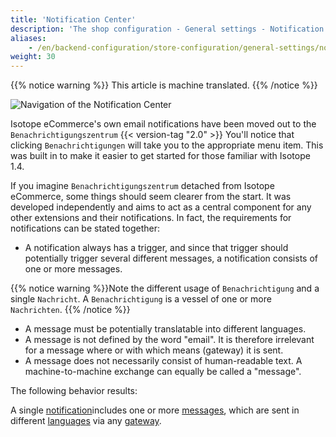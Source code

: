 ```yaml
---
title: 'Notification Center'
description: 'The shop configuration - General settings - Notification center.'
aliases:
    - /en/backend-configuration/store-configuration/general-settings/notifications_overview/
weight: 30
---
```


{{% notice warning %}}
This article is machine translated.
{{% /notice %}}

![Navigation of the Notification Center](navigation.png)

Isotope eCommerce's own email notifications have been moved out to the `Benachrichtigungszentrum` {{< version-tag "2.0" >}} You'll notice that clicking `Benachrichtigungen` will take you to the appropriate menu item. This was built in to make it easier to get started for those familiar with Isotope 1.4.

If you imagine `Benachrichtigungszentrum` detached from Isotope eCommerce, some things should seem clearer from the start. It was developed independently and aims to act as a central component for any other extensions and their notifications. In fact, the requirements for notifications can be stated together:

- A notification always has a trigger, and since that trigger should potentially trigger several different messages, a notification consists of one or more messages.

{{% notice warning %}}Note the different usage of `Benachrichtigung` and a single `Nachricht`. A `Benachrichtigung` is a vessel of one or more `Nachrichten`. {{% /notice %}}

- A message must be potentially translatable into different languages.
- A message is not defined by the word "email". It is therefore irrelevant for a message where or with which means (gateway) it is sent.
- A message does not necessarily consist of human-readable text. A machine-to-machine exchange can equally be called a "message".

The following behavior results:

A single [notification](/de/backend-konfiguration-shop-allgemein-benachrichtigszentrum-benachrichtigungen/)includes one or more [messages](/de/backend-konfiguration-shop-allgemein-benachrichtigszentrum-nachrichten/), which are sent in different [languages](/de/backend-konfiguration-shop-allgemein-benachrichtigszentrum-sprachen/) via any [gateway](/de/backend-konfiguration-shop-allgemein-benachrichtigszentrum-gateways/).
